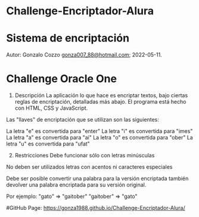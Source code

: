 ﻿# Challenge-Encriptador-Alura

# Sistema de encriptación
Autor: Gonzalo Cozzo <gonza007_88@hotmail.com>; 2022-05-11.

# Challenge Oracle One

1. Descripción
La aplicación lo que hace es encriptar textos, bajo ciertas reglas de 
encriptación, detalladas más abajo.
El programa está hecho con HTML, CSS y JavaScript.

Las "llaves" de encriptación que se utilizan son las siguientes:

La letra "e" es convertida para "enter"
La letra "i" es convertida para "imes"
La letra "a" es convertida para "ai"
La letra "o" es convertida para "ober"
La letra "u" es convertida para "ufat"

2. Restricciones
Debe funcionar sólo con letras minúsculas

No deben ser utilizados letras con acentos ni caracteres especiales

Debe ser posible convertir una palabra para la versión encriptada también devolver una palabra encriptada para su versión original.

Por ejemplo:
"gato" ⇒ "gaitober"
"gaitober" ⇒ "gato"

#GitHub Page:
https://gonza1988.github.io/Challenge-Encriptador-Alura/

